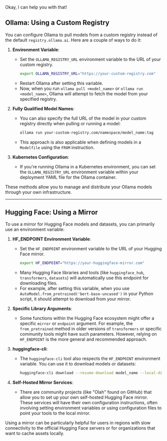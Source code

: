Okay, I can help you with that\!

## Ollama: Using a Custom Registry

You can configure Ollama to pull models from a custom registry instead of the default `registry.ollama.ai`. Here are a couple of ways to do it:

1.  **Environment Variable**:

      * Set the `OLLAMA_REGISTRY_URL` environment variable to the URL of your custom registry.
        ```bash
        export OLLAMA_REGISTRY_URL="https://your-custom-registry.com"
        ```
      * Restart Ollama after setting this variable.
      * Now, when you run `ollama pull <model_name>` or `ollama run <model_name>`, Ollama will attempt to fetch the model from your specified registry.

2.  **Fully Qualified Model Names**:

      * You can also specify the full URL of the model in your custom registry directly when pulling or running a model:
        ```bash
        ollama run your-custom-registry.com/namespace/model_name:tag
        ```
      * This approach is also applicable when defining models in a `Modelfile` using the `FROM` instruction.

3.  **Kubernetes Configuration**:

      * If you're running Ollama in a Kubernetes environment, you can set the `OLLAMA_REGISTRY_URL` environment variable within your deployment YAML file for the Ollama container.

These methods allow you to manage and distribute your Ollama models through your own infrastructure.

-----

## Hugging Face: Using a Mirror

To use a mirror for Hugging Face models and datasets, you can primarily use an environment variable:

1.  **HF\_ENDPOINT Environment Variable**:

      * Set the `HF_ENDPOINT` environment variable to the URL of your Hugging Face mirror.
        ```bash
        export HF_ENDPOINT="https://your-huggingface-mirror.com"
        ```
      * Many Hugging Face libraries and tools (like `huggingface_hub`, `transformers`, `datasets`) will automatically use this endpoint for downloading files.
      * For example, after setting this variable, when you use `AutoModel.from_pretrained('bert-base-uncased')` in your Python script, it should attempt to download from your mirror.

2.  **Specific Library Arguments**:

      * Some functions within the Hugging Face ecosystem might offer a specific `mirror` or `endpoint` argument. For example, the `from_pretrained` method in older versions of `transformers` or specific community tools might have such parameters. However, relying on `HF_ENDPOINT` is the more general and recommended approach.

3.  **huggingface-cli**:

      * The `huggingface-cli` tool also respects the `HF_ENDPOINT` environment variable. You can use it to download models or datasets:
        ```bash
        huggingface-cli download --resume-download model_name --local-dir ./model_name
        ```

4.  **Self-Hosted Mirror Services**:

      * There are community projects (like "Olah" found on GitHub) that allow you to set up your own self-hosted Hugging Face mirror. These services will have their own configuration instructions, often involving setting environment variables or using configuration files to point your tools to the local mirror.

Using a mirror can be particularly helpful for users in regions with slow connectivity to the official Hugging Face servers or for organizations that want to cache assets locally.
